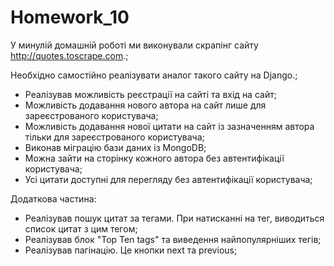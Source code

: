 # Homework_10

У минулій домашній роботі ми виконували скрапінг сайту http://quotes.toscrape.com.;

Необхідно самостійно реалізувати аналог такого сайту на Django.;

- Реалізував можливість реєстрації на сайті та вхід на сайт;
- Можливість додавання нового автора на сайт лише для зареєстрованого користувача;
- Можливість додавання нової цитати на сайт із зазначенням автора тільки для зареєстрованого користувача;
- Виконав міграцію бази даних із MongoDB;
- Можна зайти на сторінку кожного автора без автентифікації користувача;
- Усі цитати доступні для перегляду без автентифікації користувача;

Додаткова частина:
- Реалізував пошук цитат за тегами. При натисканні на тег, виводиться список цитат з цим тегом;
- Реалізував блок "Top Ten tags" та виведення найпопулярніших тегів;
- Реалізував пагінацію. Це кнопки next та previous;